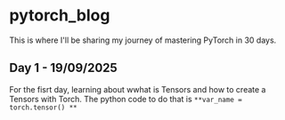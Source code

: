 # pytorch_blog
This is where I'll be sharing my journey of mastering PyTorch in 30 days.

## Day 1 - 19/09/2025

For the fisrt day, learning about wwhat is Tensors and how to create a Tensors with Torch. The python code to do that is `**var_name = torch.tensor() **`

